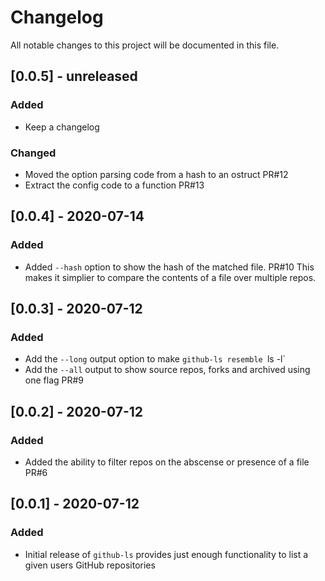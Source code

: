 # Changelog
All notable changes to this project will be documented in this file.

## [0.0.5] - unreleased
### Added
- Keep a changelog

### Changed
- Moved the option parsing code from a hash to an ostruct PR#12
- Extract the config code to a function PR#13

## [0.0.4] - 2020-07-14
### Added
- Added `--hash` option to show the hash of the matched file. PR#10
  This makes it simplier to compare the contents of a file over multiple repos.

## [0.0.3] - 2020-07-12
### Added
- Add the `--long` output option to make `github-ls resemble `ls -l`
- Add the `--all` output to show source repos, forks and archived using one flag PR#9

## [0.0.2] - 2020-07-12
### Added
- Added the ability to filter repos on the abscense or presence of a file PR#6

## [0.0.1] - 2020-07-12
### Added
- Initial release of `github-ls` provides just enough functionality to list
  a given users GitHub repositories
